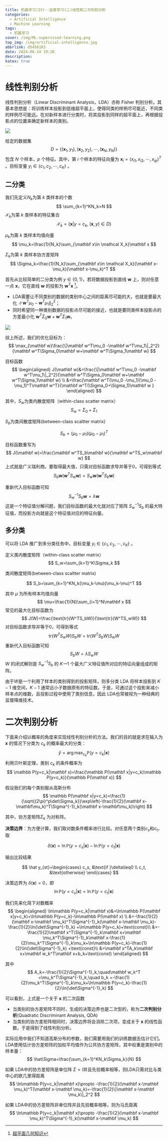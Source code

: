 ```yaml
---
title: 机器学习(IV)--监督学习(二)线性和二次判别分析
categories:
  - Artificial Intelligence
  - Machine Learning
tags:
  - 机器学习
cover: /img/ML-supervised-learning.png
top_img: /img/artificial-intelligence.jpg
abbrlink: d5456183
date: 2024-06-24 19:20
description: 
katex: true
---
```


# 线性判别分析

线性判别分析（Linear Discriminant Analysis，LDA）亦称 Fisher 判别分析。其基本思想是：将训练样本投影到低维超平面上，使得同类的样例尽可能近，不同类的样例尽可能远。在对新样本进行分类时，将其投影到同样的超平面上，再根据投影点的位置来确定新样本的类别。

<img src="https://warehouse-1310574346.cos.ap-shanghai.myqcloud.com/images/ML/LDA_projection.svg"/>

给定的数据集
$$
D=\{(\mathbf x_1,y_1),(\mathbf x_2,y_2),\cdots,(\mathbf x_N,y_N)\}
$$
 包含 $N$ 个样本，$p$ 个特征。其中，第 $i$ 个样本的特征向量为 $\mathbf x_i=(x_{i1},x_{i2},\cdots,x_{ip})^T$ 。目标变量 $y_i\in \{c_1,c_2,\cdots,c_K\}$ 。

## 二分类

我们先定义$N_k$为第 $k$ 类样本的个数
$$
\sum_{k=1}^KN_k=N
$$
$\mathcal X_k$为第 $k$ 类样本的特征集合
$$
\mathcal X_k=\{\mathbf x  | y=c_k,\ (\mathbf x,y)\in D \}
$$

$\mu_k$为第 $k$ 类样本均值向量
$$
\mu_k=\frac{1}{N_k}\sum_{\mathbf x\in \mathcal X_k}\mathbf x
$$

$\Sigma_k$为第 $k$ 类样本协方差矩阵
$$
\Sigma_k=\frac{1}{N_k}\sum_{\mathbf x\in \mathcal X_k}(\mathbf x-\mu_k)(\mathbf x-\mu_k)^T
$$

首先从比较简单的二分类为例 $y\in \{0,1\}$，若将数据投影到直线 $\mathbf w$ 上，则对任意一点 $\mathbf x$，它在直线 $\mathbf w$ 的投影为 $\mathbf w^T\mathbf x$  [^p]。

[^p]: [超平面几何知识](/posts/72ac77c8/index.html#超平面几何)

- LDA需要让不同类别的数据的类别中心之间的距离尽可能的大，也就是要最大化 $\|\mathbf w^T\mu_0 -\mathbf w^T\mu_1\|_2^2$；
- 同时希望同一种类别数据的投影点尽可能的接近，也就是要同类样本投影点的方差最小化 $\mathbf w^T\Sigma_0\mathbf w+\mathbf w^T\Sigma_1\mathbf w$。

<img src="https://warehouse-1310574346.cos.ap-shanghai.myqcloud.com/images/ML/LDA_object.jpg"  />

综上所述，我们的优化目标为：
$$
\max_{\mathbf w}\frac{\|\mathbf w^T\mu_0 -\mathbf w^T\mu_1\|_2^2}{\mathbf w^T\Sigma_0\mathbf w+\mathbf w^T\Sigma_1\mathbf w}
$$

目标函数
$$
\begin{aligned}
J(\mathbf w)&=\frac{\|\mathbf w^T\mu_0 -\mathbf w^T\mu_1\|_2^2}{\mathbf w^T\Sigma_0\mathbf w+\mathbf w^T\Sigma_1\mathbf w} \\
&=\frac{\mathbf w^T(\mu_0 -\mu_1)(\mu_0 -\mu_1)^T\mathbf w^T}{\mathbf w^T(\Sigma_0+\Sigma_1)\mathbf w }
\end{aligned}
$$

其中，$S_w$为类内散度矩阵（within-class scatter matrix）
$$
S_w=\Sigma_0+\Sigma_1
$$

$S_b$为类间散度矩阵(between-class scaltter matrix)

$$
S_b=(\mu_0-\mu_1)(\mu_0-\mu_1)^T
$$

目标函数重写为
$$
J(\mathbf w)=\frac{\mathbf w^TS_b\mathbf w}{\mathbf w^TS_w\mathbf w}
$$
上式就是广义瑞利商。要取得最大值，只需对目标函数求导并等于0，可得到等式
$$
S_b\mathbf w(\mathbf w^TS_w\mathbf w)=S_w\mathbf w(\mathbf w^TS_b\mathbf w)
$$

重新代入目标函数可知
$$
S_w^{-1}S_b\mathbf w=\lambda\mathbf w
$$
这是一个特征值分解问题，我们目标函数的最大化就对应了矩阵 $S_w^{-1}S_b$ 的最大特征值，而投影方向就是这个特征值对应的特征向量。

## 多分类

可以将 LDA 推广到多分类任务中，目标变量 $y_i\in \{c_1,c_2,\cdots,c_K\}$ 。

定义类内散度矩阵（within-class scatter matrix）
$$
S_w=\sum_{k=1}^K\Sigma_k
$$

类间散度矩阵(between-class scaltter matrix)

$$
S_b=\sum_{k=1}^KN_k(\mu_k-\mu)(\mu_k-\mu)^T
$$

其中 $\mu$ 为所有样本均值向量
$$
\mu=\frac{1}{N}\sum_{i=1}^N\mathbf x
$$
常见的最大化目标函数为
$$
J(W)=\frac{\text{tr}(W^TS_bW)}{\text{tr}(W^TS_wW)}
$$
对目标函数求导并等于0，可得到等式
$$
\text{tr}(W^TS_wW)S_bW=\text{tr}(W^TS_bW)S_wW
$$
重新代入目标函数可知
$$
S_bW=\lambda S_wW
$$
$W$ 的闭式解则是 $S_w^{-1}S_b$ 的 $K 一 1$ 个最大广义特征值所对应的特征向量组成的矩阵。

由于$W$是一个利用了样本的类别得到的投影矩阵，则多分类 LDA 将样本投影到 $K-1$ 维空间，$K-1$ 通常远小子数据原有的特征数。于是，可通过这个投影来减小样本点的维数，且投影过程中使用了类别信息，因此 LDA也常被视为一种经典的监督降维技术。

# 二次判别分析


下面来介绍以概率的角度来实现线性判别分析的方法。我们的目的就是求在输入为 $\mathbf x$ 的情况下分类为 $c_k$ 的概率最大的分类：
$$
\hat y=\arg\max_{c_k} \mathbb P(y=c_k|\mathbf x)
$$
利用贝叶斯定理，类别 $c_k$ 的条件概率为
$$
\mathbb P(y=c_k|\mathbf x)=\frac{\mathbb P(\mathbf x|y=c_k)\mathbb P(y=c_k)}{\mathbb P(\mathbf x)}
$$

假设我们的每个类别服从高斯分布
$$
\mathbb P(\mathbf x|y=c_k)=\frac{1}{\sqrt{(2\pi)^p\det\Sigma_k}}\exp\left(-\frac{1}{2}(\mathbf x-\mathbf\mu_k)^T\Sigma^{-1}_k(\mathbf x-\mathbf\mu_k)\right)
$$

其中，协方差矩阵$\Sigma_k$ 为对称阵。

**决策边界**：为方便计算，我们取对数条件概率进行比较。对任意两个类别$c_s$和$c_t$，取

$$
\delta(\mathbf x)=\ln\mathbb P(y=c_s|\mathbf x)-\ln\mathbb P(y=c_t|\mathbf x)
$$

输出比较结果

$$
\hat y_{st}=\begin{cases}
c_s, &\text{if }\delta\leq0 \\
c_t, &\text{otherwise}
\end{cases}
$$

决策边界为 $\delta(\mathbf x)=0$，即
$$
\ln\mathbb P(y=c_s|\mathbf x)=\ln\mathbb P(y=c_t|\mathbf x)
$$

我们先来化简下对数概率
$$
\begin{aligned}
\ln\mathbb P(y=c_k|\mathbf x)&=\ln\mathbb P(\mathbf x|y=c_k)+\ln\mathbb P(y=c_k)-\ln\mathbb P(\mathbf x) \\
&=-\frac{1}{2}(\mathbf x-\mathbf \mu_k)^T\Sigma^{-1}_k(\mathbf x-\mathbf \mu_k)-\frac{1}{2}\ln(\det\Sigma^{-1}_k)  +\ln\mathbb P(y=c_k)+\text{const}\\
&=-\frac{1}{2}\mathbf x^T\Sigma^{-1}_k\mathbf x+\mathbf \mu_k^T\Sigma^{-1}_k\mathbf x-\frac{1}{2}\mu_k^T\Sigma^{-1}_k\mu_k+\ln\mathbb P(y=c_k)-\frac{1}{2}\ln(\det\Sigma^{-1}_k) +\text{const}\\
&=\mathbf x^TA_k\mathbf x+\mathbf w_k^T\mathbf x+b_k+\text{const}
\end{aligned}
$$

其中
$$
A_k=-\frac{1}{2}\Sigma^{-1}_k,\quad\mathbf w_k^T =\mu_k^T\Sigma^{-1}_k,\quad b_k =-\frac{1}{2}\mu_k^T\Sigma^{-1}_k\mu_k+\ln\mathbb P(y=c_k)-\frac{1}{2}\ln(\det\Sigma^{-1}_k) 
$$

可以看到，上式是一个关于 $\mathbf x$ 的二次函数
- 当类别的协方差矩阵不同时，生成的决策边界也是二次型的，称为**二次判别分析**(Quadratic Discriminant Analysis, QDA)
- 当类别的协方差矩阵相同时，决策边界将会消除二次项，变成关于 $\mathbf x$ 的线性函数，于是得到了线性判别分析。

实际应用中我们不知道高斯分布的参数，我们需要用我们的训练数据去估计它们。LDA使用估计协方差矩阵的加权平均值作为公共协方差矩阵，其中权重是类别中的样本量：
$$
\hat\Sigma=\frac{\sum_{k=1}^KN_k\Sigma_k}{N}
$$

如果 LDA中的协方差矩阵是单位阵 $\Sigma=I$并且先验概率相等，则LDA只需对比与类中心的欧几里得距离
$$
\ln\mathbb P(y=c_k|\mathbf x)\propto -\frac{1}{2}(\mathbf x-\mathbf \mu_k)^T(\mathbf x-\mathbf \mu_k)=-\frac{1}{2}\|\mathbf x-\mathbf \mu_k\|_2^2
$$

如果 LDA中的协方差矩阵非单位阵并且先验概率相等，则为马氏距离
$$
\ln\mathbb P(y=c_k|\mathbf x)\propto -\frac{1}{2}(\mathbf x-\mathbf \mu_k)^T\Sigma^{-1}_k(\mathbf x-\mathbf \mu_k)
$$
